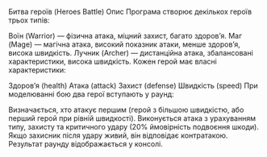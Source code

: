 Битва героїв (Heroes Battle)
Опис
Програма створює декількох героїв трьох типів:

Воїн (Warrior) — фізична атака, міцний захист, багато здоров’я.
Маг (Mage) — магічна атака, високий показник атаки, менше здоров’я, висока швидкість.
Лучник (Archer) — дистанційна атака, збалансовані характеристики, висока швидкість.
Кожен герой має власні характеристики:

Здоров’я (health)
Атака (attack)
Захист (defense)
Швидкість (speed)
При моделюванні бою два герої вступають у раунд:

Визначається, хто атакує першим (герой з більшою швидкістю, або перший герой при рівній швидкості).
Виконується атака з урахуванням типу, захисту та критичного удару (20% ймовірність подвоєння шкоди).
Якщо захисник після удару живий, він відповідає контратакою.
Результат раунду відображається у консолі.
